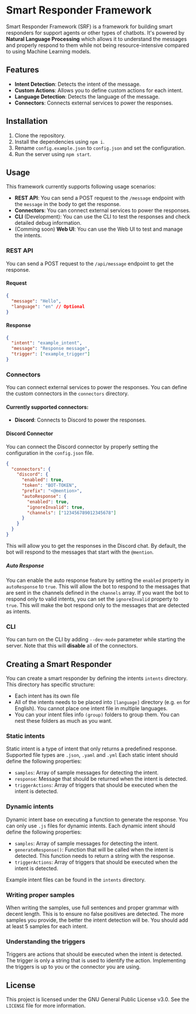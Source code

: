 # Smart Responder Framework
Smart Responder Framework (SRF) is a framework for building smart responders for support agents or other types of chatbots. It's powered by **Natural Language Processing** which allows it to understand the messages and properly respond to them while not being resource-intensive compared to using Machine Learning models.

## Features
- **Intent Detection**: Detects the intent of the message.
- **Custom Actions**: Allows you to define custom actions for each intent.
- **Language Detection**: Detects the language of the message.
- **Connectors**: Connects external services to power the responses.
  
## Installation
1. Clone the repository.
2. Install the dependencies using `npm i`.
3. Rename `config.example.json` to `config.json` and set the configuration.
4. Run the server using `npm start`.

## Usage
This framework currently supports following usage scenarios:
- **REST API**: You can send a POST request to the `/message` endpoint with the `message` in the body to get the response.
- **Connectors**: You can connect external services to power the responses.
- **CLI** (Development): You can use the CLI to test the responses and check detailed debug information.
- (Comming soon) **Web UI**: You can use the Web UI to test and manage the intents.

### REST API
You can send a POST request to the `/api/message` endpoint to get the response.

#### Request
```json
{
  "message": "Hello",
  "language": "en" // Optional
}
```

#### Response
```json
{
  "intent": "example_intent",
  "message": "Response message",
  "trigger": ["example_trigger"]
}
```

### Connectors
You can connect external services to power the responses. You can define the custom connectors in the `connectors` directory.

#### Currently supported connectors:
- **Discord**: Connects to Discord to power the responses.

#### Discord Connector
You can connect the Discord connector by properly setting the configuration in the `config.json` file.

```json
{
  "connectors": {
    "discord": {
      "enabled": true,
      "token": "BOT-TOKEN",
      "prefix": "<@mention>",
      "autoResponse": {
        "enabled": true,
        "ignoreInvalid": true,
        "channels": ["123456789012345678"]
      }
    }
  }
}
```

This will allow you to get the responses in the Discord chat. By default, the bot will respond to the messages that start with the `@mention`.

##### Auto Response
You can enable the auto response feature by setting the `enabled` property in `autoResponse` to `true`. This will allow the bot to respond to the messages that are sent in the channels defined in the `channels` array. If you want the bot to respond only to valid intents, you can set the `ignoreInvalid` property to `true`. This will make the bot respond only to the messages that are detected as intents.

### CLI
You can turn on the CLI by adding `--dev-mode` parameter while starting the server.
Note that this will **disable** all of the connectors.

## Creating a Smart Responder
You can create a smart responder by defining the intents `intents` directory.
This directory has specific structure:
- Each intent has its own file
- All of the intents needs to be placed into `[language]` directory (e.g. `en` for English). You cannot place one intent file in multiple languages.
- You can your intent files info `(group)` folders to group them. You can nest these folders as much as you want.

### Static intents
Static intent is a type of intent that only returns a predefined response.
Supported file types are `.json`, `.yaml` and `.yml`
Each static intent should define the following properties:
  - `samples`: Array of sample messages for detecting the intent.
  - `response`: Message that should be returned when the intent is detected.
  - `triggerActions`: Array of triggers that should be executed when the intent is detected.

### Dynamic intents
Dynamic intent base on executing a function to generate the response.
You can only use `.js` files for dynamic intents.
Each dynamic intent should define the following properties:
  - `samples`: Array of sample messages for detecting the intent.
  - `generateResponse()`: Function that will be called when the intent is detected. This function needs to return a string with the response.
  - `triggerActions`: Array of triggers that should be executed when the intent is detected.

Example intent files can be found in the `intents` directory.

### Writing proper samples
When writing the samples, use full sentences and proper grammar with decent length. This is to ensure no false positives are detected. The more samples you provide, the better the intent detection will be. You should add at least 5 samples for each intent.

### Understanding the triggers
Triggers are actions that should be executed when the intent is detected. The trigger is only a string that is used to identify the action.
Implementing the triggers is up to you or the connector you are using.

## License
This project is licensed under the GNU General Public License v3.0. See the `LICENSE` file for more information.